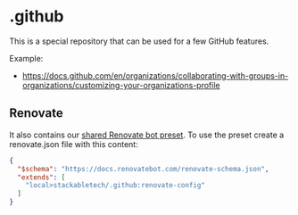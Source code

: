 # .github

This is a special repository that can be used for a few GitHub features.

Example:
- https://docs.github.com/en/organizations/collaborating-with-groups-in-organizations/customizing-your-organizations-profile

## Renovate

It also contains our [shared Renovate bot preset](https://docs.renovatebot.com/config-presets/#github-hosted-presets).
To use the preset create a renovate.json file with this content:

```json
{
  "$schema": "https://docs.renovatebot.com/renovate-schema.json",
  "extends": [
    "local>stackabletech/.github:renovate-config"
  ]
}
```
